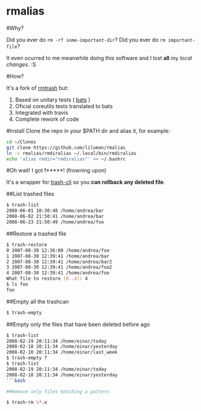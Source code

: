 rmalias 
=======

#Why?

Did you ever do `rm -rf some-important-dir`?
Did you ever do `rm important-file`?

It even ocurred to me meanwhile doing this software and I lost **all** my *local changes*. :S

#How?

It's a fork of [rmtrash](https://github.com/PhrozenByte/rmtrash) but:

1. Based on unitary tests ( [bats](https://github.com/sstephenson/bats) )
2. Oficial coreutils tests translated to bats
3. Integrated with travis
4. Complete rework of code 


#Install 
Clone the repo in your $PATH dir and alias it, for example:

```bash
cd ~/Clones
git clone https://github.com/liloman/rmalias
ln -s rmalias/rmdiralias ~/.local/bin/rmdiralias
echo 'alias rmdir="rmdiralias"' >> ~/.bashrc
```

#Oh wait! I got f*****! (frowning upon)

It's a wrapper for [trash-cli](https://github.com/andreafrancia/trash-cli) so you **can rollback any deleted file**.


##List trashed files
```bash
$ trash-list
2008-06-01 10:30:48 /home/andrea/bar
2008-06-02 21:50:41 /home/andrea/bar
2008-06-23 21:50:49 /home/andrea/foo
```

##Restore a trashed file

```bash
$ trash-restore
0 2007-08-30 12:36:00 /home/andrea/foo
1 2007-08-30 12:39:41 /home/andrea/bar
2 2007-08-30 12:39:41 /home/andrea/bar2
3 2007-08-30 12:39:41 /home/andrea/foo2
4 2007-08-30 12:39:41 /home/andrea/foo
What file to restore [0..4]: 4
$ ls foo
foo
```

##Empty all the trashcan

```bash
$ trash-empty
```

##Empty only the files that have been deleted before <days> ago

```bash
$ trash-list
2008-02-19 20:11:34 /home/einar/today
2008-02-18 20:11:34 /home/einar/yesterday
2008-02-10 20:11:34 /home/einar/last_week
$ trash-empty 7
$ trash-list
2008-02-19 20:11:34 /home/einar/today
2008-02-18 20:11:34 /home/einar/yesterday
```bash

##Remove only files matching a pattern

$ trash-rm \*.o


